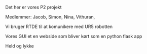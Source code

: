 Det her er vores P2 projekt

Medlemmer:
Jacob,
Simon,
Nina,
Vithuran,

Vi bruger RTDE til at komunikere med UR5 robotten

Vores GUI et en webside som bliver kørt som en python flask app

Held og lykke